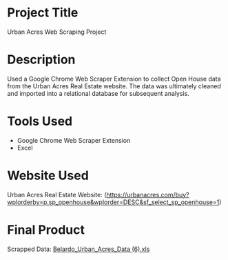 # Project Title
Urban Acres Web Scraping Project

# Description
Used a Google Chrome Web Scraper Extension to collect Open House data from the Urban Acres Real Estate website. The data was ultimately cleaned and imported into a relational database for subsequent analysis.

# Tools Used
- Google Chrome Web Scraper Extension
- Excel

# Website Used
Urban Acres Real Estate Website: (https://urbanacres.com/buy?wplorderby=p.sp_openhouse&wplorder=DESC&sf_select_sp_openhouse=1)

# Final Product
Scrapped Data: [Belardo_Urban_Acres_Data (6).xls](https://github.com/Mattison-Belardo/Hello_World/files/7214497/Belardo_Urban_Acres_Data.6.xls)
